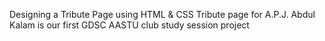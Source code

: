 Designing a Tribute Page using HTML & CSS 
Tribute page for A.P.J. Abdul Kalam is our first GDSC AASTU club study session project